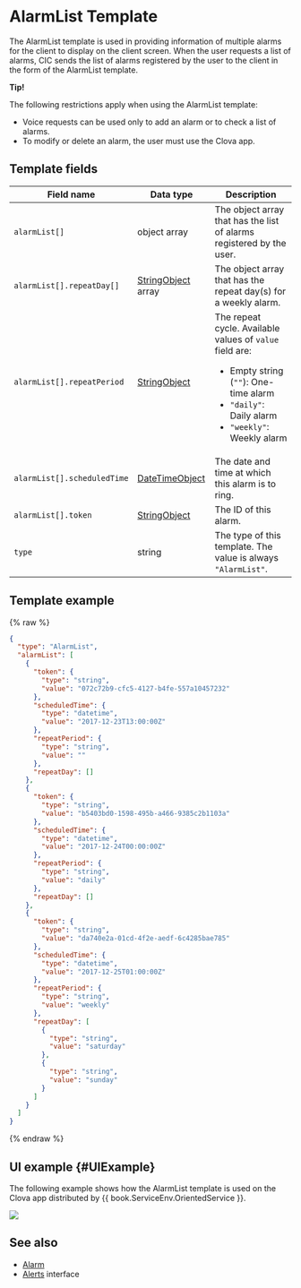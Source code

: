 # AlarmList Template
The AlarmList template is used in providing information of multiple alarms for the client to display on the client screen. When the user requests a list of alarms, CIC sends the list of alarms registered by the user to the client in the form of the AlarmList template.

<div class="tip">
  <p><strong>Tip!</strong></p>
  <p>The following restrictions apply when using the AlarmList template:</p>
  <ul>
    <li>Voice requests can be used only to add an alarm or to check a list of alarms.</li>
    <li>To modify or delete an alarm, the user must use the Clova app.</li>
  </ul>
</div>

## Template fields

| Field name       | Data type    | Description                     |
|---------------|---------|-----------------------------|
| `alarmList[]`               | object array  | The object array that has the list of alarms registered by the user.                                                                                           |
| `alarmList[].repeatDay[]`   | [StringObject](/Develop/References/ContentTemplates/Shared_Objects.md#StringObject) array | The object array that has the repeat day(s) for a weekly alarm.  |
| `alarmList[].repeatPeriod`  | [StringObject](/Develop/References/ContentTemplates/Shared_Objects.md#StringObject)     | The repeat cycle. Available values of `value` field are: <ul><li>Empty string (<code>""</code>): One-time alarm</li><li><code>"daily"</code>: Daily alarm</li><li><code>"weekly"</code>: Weekly alarm</li></ul> |
| `alarmList[].scheduledTime` | [DateTimeObject](/Develop/References/ContentTemplates/Shared_Objects.md#DateTimeObject) | The date and time at which this alarm is to ring.                       |
| `alarmList[].token`         | [StringObject](/Develop/References/ContentTemplates/Shared_Objects.md#StringObject)     | The ID of this alarm.                               |
| `type`                      | string                                                                              | The type of this template. The value is always `"AlarmList"`.             |

## Template example

{% raw %}

```json
{
  "type": "AlarmList",
  "alarmList": [
    {
      "token": {
        "type": "string",
        "value": "072c72b9-cfc5-4127-b4fe-557a10457232"
      },
      "scheduledTime": {
        "type": "datetime",
        "value": "2017-12-23T13:00:00Z"
      },
      "repeatPeriod": {
        "type": "string",
        "value": ""
      },
      "repeatDay": []
    },
    {
      "token": {
        "type": "string",
        "value": "b5403bd0-1598-495b-a466-9385c2b1103a"
      },
      "scheduledTime": {
        "type": "datetime",
        "value": "2017-12-24T00:00:00Z"
      },
      "repeatPeriod": {
        "type": "string",
        "value": "daily"
      },
      "repeatDay": []
    },
    {
      "token": {
        "type": "string",
        "value": "da740e2a-01cd-4f2e-aedf-6c4285bae785"
      },
      "scheduledTime": {
        "type": "datetime",
        "value": "2017-12-25T01:00:00Z"
      },
      "repeatPeriod": {
        "type": "string",
        "value": "weekly"
      },
      "repeatDay": [
        {
          "type": "string",
          "value": "saturday"
        },
        {
          "type": "string",
          "value": "sunday"
        }
      ]
    }
  ]
}
```

{% endraw %}

## UI example {#UIExample}

The following example shows how the AlarmList template is used on the Clova app distributed by {{ book.ServiceEnv.OrientedService }}.

![](/Develop/Assets/Images/Content_Template-AlarmList.png)

## See also
* [Alarm](/Develop/References/ContentTemplates/Alarm.md)
* [Alerts](/Develop/References/MessageInterfaces/Alerts.md) interface
